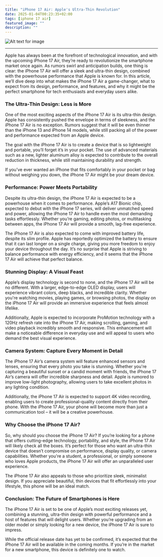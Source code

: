 ```yaml
---
title: "iPhone 17 Air: Apple's Ultra-Thin Revolution"
date: 2025-01-04T00:23:35+02:00
tags: [iphone 17 air]
featured_image: ""
description: ""
---
```


![Alt text for image](/images/iphone-17-air.jpg)

---



Apple has always been at the forefront of technological innovation, and with the upcoming iPhone 17 Air, they’re ready to revolutionize the smartphone market once again. As rumors swirl and anticipation builds, one thing is clear: the iPhone 17 Air will offer a sleek and ultra-thin design, combined with the powerhouse performance that Apple is known for.<!--more--> In this article, we’ll dive deep into what makes the iPhone 17 Air a game-changer, what to expect from its design, performance, and features, and why it might be the perfect smartphone for tech enthusiasts and everyday users alike.

### **The Ultra-Thin Design: Less is More**

One of the most exciting aspects of the iPhone 17 Air is its ultra-thin design. Apple has consistently pushed the envelope in terms of sleekness, and the iPhone 17 Air is no exception. Rumors suggest that it will be even thinner than the iPhone 13 and iPhone 14 models, while still packing all of the power and performance expected from an Apple device.

The goal with the iPhone 17 Air is to create a device that is so lightweight and portable, you’ll forget it’s in your pocket. The use of advanced materials such as a new, lighter aluminum alloy is expected to contribute to the overall reduction in thickness, while still maintaining durability and strength.

If you’ve ever wanted an iPhone that fits comfortably in your pocket or bag without weighing you down, the iPhone 17 Air might be your dream device.

### **Performance: Power Meets Portability**

Despite its ultra-thin design, the iPhone 17 Air is expected to be a powerhouse when it comes to performance. Apple’s A17 Bionic chip, expected to debut with the iPhone 17 series, will deliver unmatched speed and power, allowing the iPhone 17 Air to handle even the most demanding tasks effortlessly. Whether you’re gaming, editing photos, or multitasking between apps, the iPhone 17 Air will provide a smooth, lag-free experience.

The iPhone 17 Air is also expected to come with improved battery life, despite its slim profile. Apple has reportedly optimized the battery to ensure that it can last longer on a single charge, giving you more freedom to enjoy your device throughout the day. It’s no surprise that Apple is striving to balance performance with energy efficiency, and it seems that the iPhone 17 Air will achieve that perfect balance.

### **Stunning Display: A Visual Feast**

Apple’s display technology is second to none, and the iPhone 17 Air will be no different. With a larger, edge-to-edge OLED display, users will experience vibrant colors, deep blacks, and incredible clarity. Whether you're watching movies, playing games, or browsing photos, the display on the iPhone 17 Air will provide an immersive experience that feels almost lifelike.

Additionally, Apple is expected to incorporate ProMotion technology with a 120Hz refresh rate into the iPhone 17 Air, making scrolling, gaming, and video playback incredibly smooth and responsive. This enhancement will make a noticeable difference in everyday use and will appeal to users who demand the best visual experience.

### **Camera System: Capture Every Moment in Detail**

The iPhone 17 Air’s camera system will feature enhanced sensors and lenses, ensuring that every photo you take is stunning. Whether you're capturing a beautiful sunset or a candid moment with friends, the iPhone 17 Air’s camera will offer incredible sharpness and detail. Apple is rumored to improve low-light photography, allowing users to take excellent photos in any lighting condition.

Additionally, the iPhone 17 Air is expected to support 4K video recording, enabling users to create professional-quality content directly from their phone. With the iPhone 17 Air, your phone will become more than just a communication tool – it will be a creative powerhouse.

### **Why Choose the iPhone 17 Air?**

So, why should you choose the iPhone 17 Air? If you’re looking for a phone that offers cutting-edge technology, portability, and style, the iPhone 17 Air will likely check all the boxes. It’s perfect for those who want an ultra-thin device that doesn’t compromise on performance, display quality, or camera capabilities. Whether you're a student, a professional, or simply someone who loves Apple products, the iPhone 17 Air will offer an unparalleled user experience.

The iPhone 17 Air also appeals to those who prioritize sleek, minimalist design. If you appreciate beautiful, thin devices that fit effortlessly into your lifestyle, this phone will be an ideal match. 

### **Conclusion: The Future of Smartphones is Here**

The iPhone 17 Air is set to be one of Apple’s most exciting releases yet, combining a stunning, ultra-thin design with powerful performance and a host of features that will delight users. Whether you’re upgrading from an older model or simply looking for a new device, the iPhone 17 Air is sure to impress.

While the official release date has yet to be confirmed, it’s expected that the iPhone 17 Air will be available in the coming months. If you’re in the market for a new smartphone, this device is definitely one to watch.




